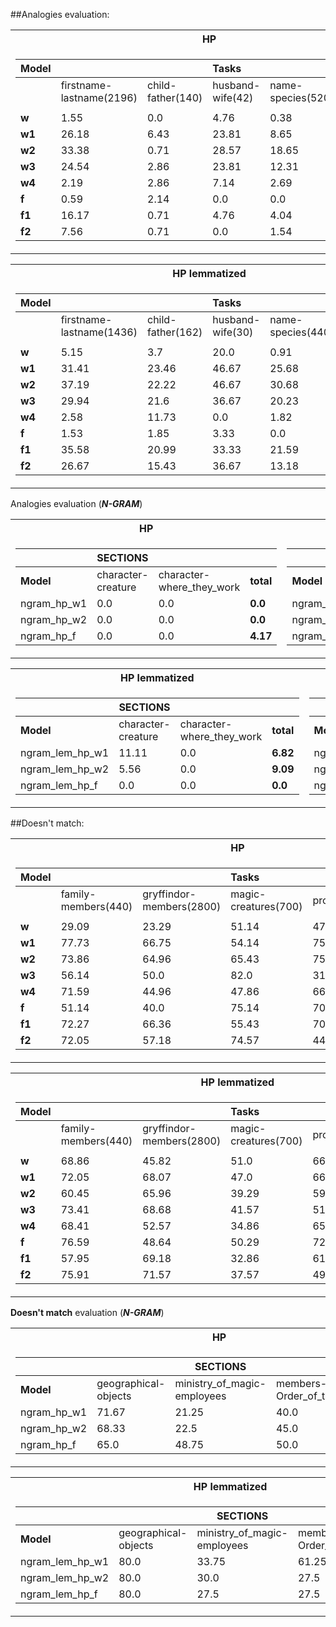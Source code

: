 ##Analogies evaluation:

<table>
<tr><th>HP</th><th>ASOIF</th></tr>
<tr><td>

| **Model** |       |      | **Tasks**    |       |       |
|:-------|:------|:-----|:----------|:------|:------|
|        |firstname-lastname(2196)|child-father(140)| husband-wife(42)|name-species(520)| total(4120)|
|        |       |      |    |       |       |       |
| **w**  |  1.55 | 0.0 | 4.76 | 0.38 | 0.95 |    
| **w1** | 26.18 | 6.43 | 23.81 | 8.65 | 19.81 |      
| **w2** | 33.38 | 0.71 | 28.57 | 18.65 | 25.29 |       
| **w3** | 24.54 | 2.86 | 23.81 | 12.31 | 17.11 |
| **w4** | 2.19 | 2.86 | 7.14 | 2.69 | 1.99 |      
| **f**  | 0.59 | 2.14 | 0.0 | 0.0 | 0.41 |      
| **f1** | 16.17 | 0.71 | 4.76 | 4.04 | 9.27 |    
| **f2** | 7.56 | 0.71 | 0.0 | 1.54 | 4.39 |
</td><td>

| **Model** |       |      | **Tasks**    |       |       |  |
|:-------|:------|:-----|:----------|:------|:------|:------|
|        |firstname-lastname(2172)|child-father(152)|husband-wife(20)|geo-name-location(64)|houses-seats(12)|total(2492)|
|        |       |      |  |       |       |       |
| **w**  | 1.38 | 1.97 | 5.0 | 0.0 | 0.0 | 1.4 | 
| **w1** | 17.59 | 2.63 | 15.0 | 1.56 | 16.67 | 15.89 | 
| **w2** | 25.6 | 3.95 | 10.0 | 0.0 | 0.0 | 22.67 | 
| **w3** | 22.24 | 0.66 | 10.0 | 1.56 | 8.33 | 19.74 |
| **w4** | 0.32 | 6.58 | 5.0 | 6.25 | 0.0 | 0.96 | 
| **f**  | 0.37 | 1.97 | 0.0 | 0.0 | 0.0 | 0.44 | 
| **f1** | 10.64 | 3.29 | 5.0 | 0.0 | 8.33 | 9.59 | 
| **f2** | 1.29 | 0.0 | 0.0 | 0.0 | 0.0 | 1.12 |
</td></tr> </table>

<table>
<tr><th>HP lemmatized</th><th>ASOIF lemmatized</th></tr>
<tr><td>

| **Model** |       |      | **Tasks**    |       |       |     
|:-------|:------|:-----|:----------|:------|:------|
|        |firstname-lastname(1436)|child-father(162)| husband-wife(30)|name-species(440)| total(2832)|
|        |       |      |    |       |       |       |
| **w**  | 5.15  | 3.7  | 20.0       | 0.91   | 3.64  |       
| **w1** | 31.41 | 23.46 | 46.67     | 25.68 | 27.37 |       
| **w2** | 37.19 | 22.22 | 46.67     | 30.68  | 28.43 |       
| **w3** | 29.94 | 21.6 | 36.67 | 20.23 | 21.08 |
| **w4** | 2.58  | 11.73 | 0.0       | 1.82  | 4.63   |       
| **f**  | 1.53  | 1.85 | 3.33      | 0.0  | 0.95   |       
| **f1** | 35.58 | 20.99  | 33.33      | 21.59  | 24.93  |       
| **f2** | 26.67 | 15.43 | 36.67 | 13.18 | 17.02 |
</td><td>

| **Model** |       |      | **Tasks**    |       |       |  |
|:-------|:------|:-----|:----------|:------|:------|:------|
|        |firstname-lastname(1928)|child-father(114)|husband-wife(20)|geo-name-location(88)|houses-seats(12)|total(2234)|
|        |       |      |  |       |       |       |
| **w**  | 1.45  | 5.26 | 15.0       | 4.55   | 8.33   | 1.88  |
| **w1** | 24.53  | 6.14 | 15.0      | 11.36   | 33.33   | 22.56 |
| **w2** | 30.96 | 3.51 | 10.0      | 3.41   | 50.0  | 28.02 |
| **w3** | 25.0 | 0.0 | 5.0 | 0.0 | 16.67 | 22.07 |
| **w4** | 0.73  | 4.39 | 15.0       | 4.55   | 16.67   | 1.34  |
| **f**  | 2.44  | 7.89 | 0.0       | 1.14    | 8.33  | 2.6  |
| **f1** | 29.3 | 5.26 | 5.0       | 4.55  | 33.33   | 26.32  |
| **f2** | 20.12 | 0.0 | 0.0 | 0.0 | 8.33 | 17.46 |
</td></tr> </table>

Analogies evaluation (***N-GRAM***)
<table>
<tr><th>HP</th><th>ASOIF</th></tr>
<tr><td>

|         |   **SECTIONS**     |         |        |
|---------------------------------|---------|--------|---------|
|**Model**|character-creature|character-where_they_work|**total**|
|ngram_hp_w1                              | 0.0 | 0.0 | **0.0**
|ngram_hp_w2                | 0.0 | 0.0 | **0.0**
|ngram_hp_f                | 0.0 | 0.0 | **4.17**
</td><td>

|         |   **SECTIONS**     |         |        |
|---------------------------------|---------|--------|---------|
|**Model**|child-father|name-nickname|**total**|
ngram_asoif_w1                | 0.0 | 0 | **0.0**
ngram_asoif_w2                | 1.82 | 0 | **1.82**
ngram_asoif_f                | 0.0 | 0 | **0.0**
</td></tr> </table>

<table>
<tr><th>HP lemmatized</th><th>ASOIF lemmatized</th></tr>
<tr><td>

|         |   **SECTIONS**     |         |        |
|---------------------------------|---------|--------|---------|
|**Model**|character-creature|character-where_they_work|**total**|
|ngram_lem_hp_w1                              | 11.11 | 0.0 | **6.82**
|ngram_lem_hp_w2                | 5.56 | 0.0 | **9.09**
|ngram_lem_hp_f                | 0.0 | 0.0 | **0.0**|
</td><td>

|         |   **SECTIONS**     |         |        |
|---------------------------------|---------|--------|---------|
|**Model**|name-nickname|character-where_they_work|**total**|
ngram_lem_asoif_w1                | 10.0 | 0.0 | **10.0**
ngram_lem_asoif_w2                | 11.11 | 0.0 | **11.11**
ngram_lem_asoif_f                | 0.0 | 0.0 | **0.0**
</td></tr> </table>  

##Doesn't match:

<table>
<tr><th>HP</th><th>ASOIF</th></tr>
<tr><td>

| **Model** |       |      | **Tasks**    |       |       |
|:-------|:------|:-----|:----------|:------|:------|
|        | family-members(440)   | gryffindor-members(2800) | magic-creatures(700)   | professors(400)    | total(8340) |
|        |       |      |      |       |         |   
| **w**  | 29.09 | 23.29 | 51.14 | 47.75 | 34.88 | 
| **w1** | 77.73 | 66.75 | 54.14 | 75.25 | 61.4  |
| **w2** | 73.86 | 64.96 | 65.43 | 75.25 | 62.4  |
| **w3** | 56.14 | 50.0 | 82.0 | 31.25 | 58.19 |
| **w4** | 71.59 | 44.96 | 47.86 | 66.0 | 47.42  |
| **f**  | 51.14 | 40.0 | 75.14 | 70.25 | 47.39  |
| **f1** | 72.27 | 66.36 | 55.43 | 70.25 | 62.11 |
| **f2** | 72.05 | 57.18 | 74.57 | 44.0 | 64.18 |
</td><td>

| **Model** |       |      | **Tasks**    |       |       |
|:-------|:------|:-----|:----------|:------|:------|
|        |family-siblings(160) | names-of-houses(7280) | stark clan(1120)  | free cities(700)    | total(11180) |
|        |       |       |        |       |       |
| **w**  | 54.37 | 71.94 | 37.95 | 50.14 | 62.45 |
| **w1** | 71.25 | 63.85 | 71.25 | 57.0 | 66.67  |
| **w2** | 78.75 | 60.56 | 73.3 | 60.86 | 66.58  |
| **w3** | 66.25 | 66.48 | 67.59 | 67.86 | 69.41 |
| **w4** | 50.0 | 67.79 | 52.05 | 53.86 | 63.84  |
| **f**  | 52.5 | 66.28 | 52.59 | 63.29 | 63.0   |
| **f1** | 75.62 | 58.46 | 74.64 | 79.14 | 66.85 |
| **f2** | 66.25 | 66.87 | 64.64 | 79.29 | 70.67 |
</td></tr> </table>

<table>
<tr><th>HP lemmatized</th><th>ASOIF lemmatized</th></tr>
<tr><td>

| **Model** |       |      | **Tasks**    |       |       |
|:-------|:------|:-----|:----------|:------|:------|
|        | family-members(440)   | gryffindor-members(2800) | magic-creatures(700)   | professors(400)    | total(8340) |
|        |       |      |       |       |       | 
| **w**  | 68.86 | 45.82 | 51.0 | 66.75 | 52.96 |
| **w1** | 72.05 | 68.07 | 47.0 | 66.25 | 61.95 |
| **w2** | 60.45 | 65.96 | 39.29 | 59.5 | 61.64 |
| **w3** | 73.41 | 68.68 | 41.57 | 51.75 | 63.84 |
| **w4** | 68.41 | 52.57 | 34.86 | 65.5 | 51.12 |
| **f**  | 76.59 | 48.64 | 50.29 | 72.25 | 54.23|
| **f1** | 57.95 | 69.18 | 32.86 | 61.5 | 61.76 |
| **f2** | 75.91 | 71.57 | 37.57 | 49.75 | 65.29 |
</td><td>

| **Model** |       |      | **Tasks**    |       |       |
|:-------|:------|:-----|:----------|:------|:------|
|        | family-siblings(160) | names-of-houses(7280) | stark clan(1120)  | free cities(700)    | total(11180) |
|        |       |      |       |       |       |  
| **w**  | 40.0 | 81.21 | 61.79 | 63.43 | 74.17  |
| **w1** | 75.0 | 59.31 | 87.23 | 84.0 | 68.18   |
| **w2** | 70.62 | 59.93 | 81.16 | 80.43 | 68.15 |
| **w3** | 75.0 | 63.39 | 76.07 | 79.29 | 70.39 |
| **w4** | 66.25 | 69.7 | 90.89 | 78.29 | 73.43  |
| **f**  | 70.0 | 72.76 | 78.3 | 71.71 | 72.65   |
| **f1** | 77.5 | 60.63 | 80.18 | 79.29 | 68.8   |
| **f2** | 71.88 | 65.03 | 75.62 | 76.86 | 71.14 |
</td></tr> </table>

**Doesn't match** evaluation (***N-GRAM***)
<table>
<tr><th>HP</th><th>ASOIF</th></tr>
<tr><td>

|                        |         |   **SECTIONS**     |         |        |        
|---------------------------------|---------|--------|---------|--------|
|**Model**| geographical-objects|ministry_of_magic-employees | members-of-Order_of_the_Phoenix|**total**|
ngram_hp_w1                | 71.67 | 21.25 | 40.0 | **67.76**
ngram_hp_w2                | 68.33 | 22.5 | 45.0 | **65.42**
ngram_hp_f                | 65.0 | 48.75 | 50.0 | **63.44**
</td><td>

|                        |         |   **SECTIONS**     |         |        |         |   |     
|---------------------------------|---------|--------|---------|--------|----------|---|
|**Model**| bays | gods | cities-fortresses|Maesters|Houses|**total**|
ngram_asoif_w1                              | 51.25 | 55.0 | 58.13 | 53.25 | 70.0 | **65.3**
ngram_asoif_w2                | 73.75 | 57.5 | 57.5 | 43.75 | 70.0 | **63.45**
ngram_asoif_f                | 58.75 | 53.75 | 56.25 | 48.0 | 70.0 | **62.85**
</td></tr> </table>

<table>
<tr><th>HP lemmatized</th><th>ASOIF lemmatized</th></tr>
<tr><td>

|                        |         |   **SECTIONS**     |         |        |
|---------------------------------|---------|--------|---------|--------|
|**Model**| geographical-objects|ministry_of_magic-employees | members-of-Order_of_the_Phoenix|**total**|
ngram_lem_hp_w1                | 80.0 | 33.75 | 61.25 | **75.52**
ngram_lem_hp_w2                | 80.0 | 30.0 | 27.5 | **73.39**
ngram_lem_hp_f                | 80.0 | 27.5 | 27.5 | **73.44**
</td><td>

|                        |         |   **SECTIONS**     |         |        |         |   |
|---------------------------------|---------|--------|---------|--------|----------|---|
|**Model**| bays | gods | cities-fortresses|Maesters|Houses|**total**|
ngram_lem_asoif_w1                              | 90.0 | 55.0 | 52.5 | 55.0 | 75.0 | **69.6**
ngram_lem_asoif_w2                | 90.0 | 55.0 | 54.37 | 55.0 | 75.0 | **69.75**
ngram_lem_asoif_f                | 90.0 | 55.0 | 46.88 | 55.0 | 75.0 | **69.15**
</td></tr> </table>
